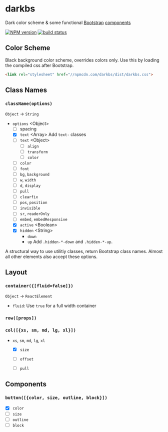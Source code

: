 # darkbs

Dark color scheme & some functional [Bootstrap][bs] [components][react]

[![NPM version][npm-image]][npm-url]
[![build status][travis-image]][travis-url]

[bs]: https://github.com/twbs/bootstrap
[react]: https://github.com/facebook/react
[travis-image]: https://travis-ci.org/dk00/darkbs.svg?branch=master
[travis-url]: https://travis-ci.org/dk00/darkbs
[npm-image]: https://img.shields.io/npm/v/darkbs.svg
[npm-url]: https://www.npmjs.com/package/darkbs

## Color Scheme

Black background color scheme, overrides colors only.
Use this by loading the compiled css after Bootstrap.

```html
<link rel="stylesheet" href="//npmcdn.com/darkbs/dist/darkbs.css">
```

## Class Names

### `className(options)`
`Object` → `String`
- `options` &lt;Object&gt;
  - [ ] spacing
  - [x] `text` &lt;Array&gt;
    Add `text-` classes
  - [ ] `text` &lt;Object&gt;
    - [ ] `align`
    - [ ] `transform`
    - [ ] `color`
  - [ ] `color`
  - [ ] `font`
  - [ ] `bg`, `background`
  - [ ] `w`, `width`
  - [ ] `d`, `display`
  - [ ] `pull`
  - [ ] `clearfix`
  - [ ] `pos`, `position`
  - [ ] `invisible`
  - [ ] `sr`, `readerOnly`
  - [ ] `embed`, `embedResponsive`
  - [x] `active` &lt;Boolean&gt;
  - [x] `hidden` &lt;String&gt;
    - `down`
    - `up`
    Add `.hidden-*-down` and `.hidden-*-up`.

A structural way to use utilitiy classes, return Bootstrap class names.
Almost all other elements also accept these options.


## Layout

### `container({[fluid=false]})`
`Object` → `ReactElement`
- `fluid`: Use `true` for a full width container

### `row([props])`

### `col([{xs, sm, md, lg, xl}])`
- `xs`, `sm`, `md`, `lg`, `xl`
  - [x] `size`
  - [ ] `offset`
  - [ ] `pull`


## Components

### `button([{color, size, outline, block}])`
- [x] `color`
- [ ] `size`
- [ ] `outline`
- [ ] `block`

